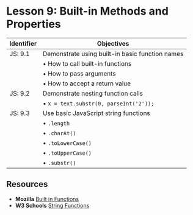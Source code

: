 # Lesson 9: Built-in Methods and Properties

Identifier   | Objectives
-------------|------------
JS: 9.1      | Demonstrate using built-in basic function names
             | &bull; How to call built-in functions
             | &bull; How to pass arguments
             | &bull; How to accept a return value
JS: 9.2      | Demonstrate nesting function calls
             | &bull; `x = text.substr(0, parseInt('2'));`
JS: 9.3      | Use basic JavaScript string functions
             | &bull; `.length`
             | &bull; `.charAt()`
             | &bull; `.toLowerCase()`
             | &bull; `.toUpperCase()`
             | &bull; `.substr()`

## Resources

- __Mozilla__ [Built in Functions](https://developer.mozilla.org/en-US/docs/Web/JavaScript/Reference/Global_Objects)
- __W3 Schools__ [String Functions](http://www.w3schools.com/jsref/jsref_obj_string.asp)
